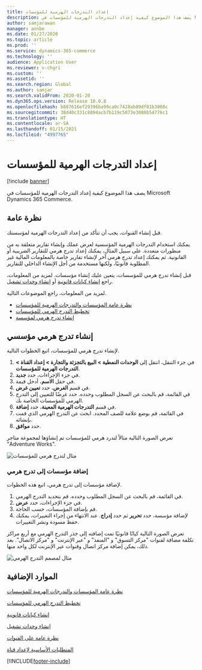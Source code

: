 ```yaml
---
title: إعداد التدرجات الهرمية للمؤسسات
description: يصف هذا الموضوع كيفية إعداد التدرجات الهرمية للمؤسسات في Microsoft Dynamics 365 Commerce.
author: samjarawan
manager: annbe
ms.date: 01/27/2020
ms.topic: article
ms.prod: ''
ms.service: dynamics-365-commerce
ms.technology: ''
audience: Application User
ms.reviewer: v-chgri
ms.custom: ''
ms.assetid: ''
ms.search.region: Global
ms.author: samjar
ms.search.validFrom: 2020-01-20
ms.dyn365.ops.version: Release 10.0.8
ms.openlocfilehash: b887616ef29396ba99ca0c7428ab89df01b3008c
ms.sourcegitcommit: 38d40c331c8894acb7b119c5073e3088b54776c1
ms.translationtype: HT
ms.contentlocale: ar-SA
ms.lasthandoff: 01/15/2021
ms.locfileid: "4997765"
---
```

# <a name="set-up-organization-hierarchies"></a>إعداد التدرجات الهرمية للمؤسسات


[!include [banner](includes/banner.md)]

يصف هذا الموضوع كيفية إعداد التدرجات الهرمية للمؤسسات في Microsoft Dynamics 365 Commerce.

## <a name="overview"></a>نظرة عامة

قبل إنشاء القنوات، يجب أن تتأكد من إعداد التدرجات الهرمية لمؤسستك.

يمكنك استخدام التدرجات الهرمية المؤسسية لعرض عملك وإنشاء تقارير متعلقة به من منظورات متعددة. على سبيل المثال، يمكنك إعداد تدرج هرمي للتقارير الضريبية أو القانونية. ثم يمكنك إعداد تدرج هرمي آخر لإنشاء تقارير خاصة بالمعلومات المالية غير المطلوبة قانونيًا، ولكنها مستخدمة من أجل الإنشاء الداخلي للتقارير.

قبل إنشاء تدرج هرمي للمؤسسات، يتعين عليك إنشاء مؤسسات. لمزيد من المعلومات، راجع [إنشاء كيانات قانونية](channels-legal-entities.md) أو [إنشاء وحدات تشغيل](../fin-ops-core/fin-ops/organization-administration/tasks/create-operating-unit.md?toc=/dynamics365/commerce/toc.json).


لمزيد من المعلومات، راجع الموضوعات التالية.
- [نظرة عامة المؤسسات والتدرجات الهرمية للمؤسسات](../fin-ops-core/fin-ops/organization-administration/organizations-organizational-hierarchies.md?toc=/dynamics365/commerce/toc.json)
- [تخطيط التدرج الهرمي للمؤسسات](../fin-ops-core/fin-ops/organization-administration/plan-organizational-hierarchy.md?toc=/dynamics365/commerce/toc.json)
- [إنشاء تدرج هرمي لمؤسسة](../fin-ops-core/fin-ops/organization-administration/tasks/create-organization-hierarchy.md?toc=/dynamics365/commerce/toc.json)

## <a name="create-an-organizational-hierarchy"></a>إنشاء تدرج هرمي مؤسسي

لإنشاء تدرج هرمي للمؤسسات، اتبع الخطوات التالية.

1. في جزء التنقل، انتقل إلى **الوحدات النمطية \> البيع بالتجزئة والتجارة \> إعداد القناة \> التدرجات الهرمية للمؤسسات**.
1. في جزء الإجراءات، حدد **جديد**.
1. في حقل **الاسم**، أدخل قيمة.
1. في قسم **الغرض**، حدد **تعيين غرض‬**.
1. في القائمة، قم بالبحث عن السجل المطلوب وحدده. حدد غرضًا للتعيين إلى التدرج الهرمي للمؤسسات الخاصة بك.
1. في قسم **التدرجات الهرمية المعينة‬**، حدد **إضافة**.
1. في القائمة، قم بوضع علامة للصف المحدد. ابحث عن التدرج الهرمي الذي قمت بإنشائه.
1. حدد **موافق**.

تعرض الصورة التالية مثالاً لتدرد هرمي للمؤسسات تم إنشاؤها لمجموعة متاجر "Adventure Works".

![مثال لتدرج هرمي للمؤسسات](media/organizational-hierarchies.png)

### <a name="add-organizations-to-a-hierarchy"></a>إضافة مؤسسات إلى تدرج هرمي

لإضافة مؤسسات إلى تدرج هرمي، اتبع هذه الخطوات.

1. في القائمة، قم بالبحث عن السجل المطلوب وحدده. قم بتحديد التدرج الهرمي.
1. في جزء الإجراءات، حدد **عرض**.
1. قم بإضافة المؤسسات، حسب الحاجة.
1. لإضافة مؤسسة، حدد **تحرير** ثم حدد **إدراج**. عند الانتهاء من إجراء التغييرات، يمكنك حفظ مسودة ونشر التغييرات.

تعرض الصورة التالية كيانًا قانونيًا تمت إضافته إلى جذر التدرج الهرمي مع أربع مراكز تكلفة مضافة لقنوات "مركز التسوق" و "المنفذ" و "عبر الإنترنت" و "مركز الاتصال". بعد ذلك، يمكن إضافة مركز اتصال وقنوات عبر الإنترنت لكل واحد منها.

![مثال لمصمم التدرج الهرمي](media/hierarchy-designer.png)

## <a name="additional-resources"></a>الموارد الإضافية

[نظرة عامة المؤسسات والتدرجات الهرمية للمؤسسات](../fin-ops-core/fin-ops/organization-administration/organizations-organizational-hierarchies.md?toc=/dynamics365/commerce/toc.json)

[تخطيط التدرج الهرمي للمؤسسات](../fin-ops-core/fin-ops/organization-administration/plan-organizational-hierarchy.md?toc=/dynamics365/commerce/toc.json)

[إنشاء كيانات قانونية](channels-legal-entities.md)

[إنشاء وحدات تشغيل](../fin-ops-core/fin-ops/organization-administration/tasks/create-operating-unit.md?toc=/dynamics365/commerce/toc.json)

[نظرة عامة على القنوات](channels-overview.md)

[المتطلبات الأساسية‬ لإعداد قناة](channels-prerequisites.md)


[!INCLUDE[footer-include](../includes/footer-banner.md)]